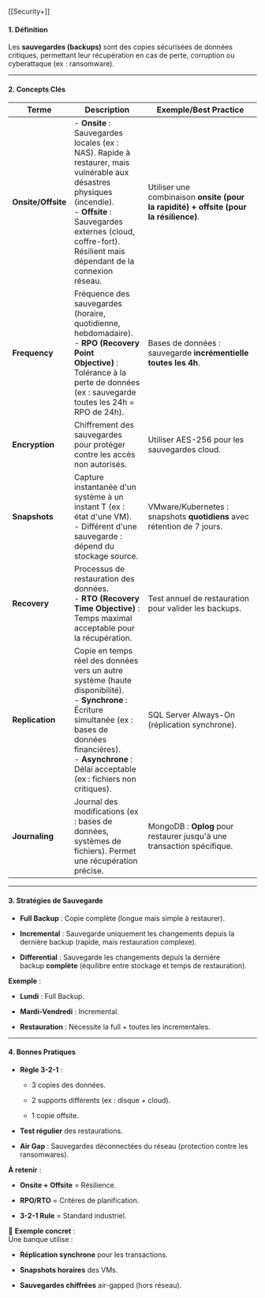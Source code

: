 [[Security+]]
#### **1. Définition**

Les **sauvegardes (backups)** sont des copies sécurisées de données critiques, permettant leur récupération en cas de perte, corruption ou cyberattaque (ex : ransomware).

---

#### **2. Concepts Clés**

|**Terme**|**Description**|**Exemple/Best Practice**|
|---|---|---|
|**Onsite/Offsite**|- **Onsite** : Sauvegardes locales (ex : NAS). Rapide à restaurer, mais vulnérable aux désastres physiques (incendie).  <br>- **Offsite** : Sauvegardes externes (cloud, coffre-fort). Résilient mais dépendant de la connexion réseau.|Utiliser une combinaison **onsite (pour la rapidité) + offsite (pour la résilience)**.|
|**Frequency**|Fréquence des sauvegardes (horaire, quotidienne, hebdomadaire).  <br>- **RPO (Recovery Point Objective)** : Tolérance à la perte de données (ex : sauvegarde toutes les 24h = RPO de 24h).|Bases de données : sauvegarde **incrémentielle toutes les 4h**.|
|**Encryption**|Chiffrement des sauvegardes pour protéger contre les accès non autorisés.|Utiliser AES-256 pour les sauvegardes cloud.|
|**Snapshots**|Capture instantanée d'un système à un instant T (ex : état d'une VM).  <br>- Différent d'une sauvegarde : dépend du stockage source.|VMware/Kubernetes : snapshots **quotidiens** avec rétention de 7 jours.|
|**Recovery**|Processus de restauration des données.  <br>- **RTO (Recovery Time Objective)** : Temps maximal acceptable pour la récupération.|Test annuel de restauration pour valider les backups.|
|**Replication**|Copie en temps réel des données vers un autre système (haute disponibilité).  <br>- **Synchrone** : Écriture simultanée (ex : bases de données financières).  <br>- **Asynchrone** : Délai acceptable (ex : fichiers non critiques).|SQL Server Always-On (réplication synchrone).|
|**Journaling**|Journal des modifications (ex : bases de données, systèmes de fichiers). Permet une récupération précise.|MongoDB : **Oplog** pour restaurer jusqu'à une transaction spécifique.|

---

#### **3. Stratégies de Sauvegarde**

- **Full Backup** : Copie complète (longue mais simple à restaurer).
    
- **Incremental** : Sauvegarde uniquement les changements depuis la dernière backup (rapide, mais restauration complexe).
    
- **Differential** : Sauvegarde les changements depuis la dernière backup **complète** (équilibre entre stockage et temps de restauration).
    

**Exemple** :

- **Lundi** : Full Backup.
    
- **Mardi-Vendredi** : Incremental.
    
- **Restauration** : Nécessite la full + toutes les incrementales.
    

---

#### **4. Bonnes Pratiques**

- **Règle 3-2-1** :
    
    - 3 copies des données.
        
    - 2 supports différents (ex : disque + cloud).
        
    - 1 copie offsite.
        
- **Test régulier** des restaurations.
    
- **Air Gap** : Sauvegardes déconnectées du réseau (protection contre les ransomwares).


**À retenir** :

- **Onsite + Offsite** = Résilience.
    
- **RPO/RTO** = Critères de planification.
    
- **3-2-1 Rule** = Standard industriel.
    

📌 **Exemple concret** :  
Une banque utilise :

- **Réplication synchrone** pour les transactions.
    
- **Snapshots horaires** des VMs.
    
- **Sauvegardes chiffrées** air-gapped (hors réseau).